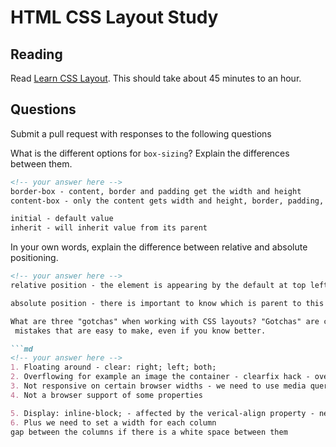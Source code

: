 # HTML CSS Layout Study

## Reading

Read [Learn CSS Layout](http://learnlayout.com). This should take about 45
 minutes to an hour.

## Questions

Submit a pull request with responses to the following questions

What is the different options for `box-sizing`? Explain the differences between
 them.

```md
<!-- your answer here -->
border-box - content, border and padding get the width and height
content-box - only the content gets width and height, border, padding, margin isn't touched

initial - default value
inherit - will inherit value from its parent
```

In your own words, explain the difference between relative and absolute
 positioning.

```md
<!-- your answer here -->
relative position - the element is appearing by the default at top left and if I want to move it I need to use some direction properties like top: , left: etc with px or rem or em, also I can use negative values on those

absolute position - there is important to know which is parent to this element - it starts to move from the edge of the parent element while using also top , left: ... the parent is usually set to position: relative; while it's child - this element is set to position: absolute;

What are three "gotchas" when working with CSS layouts? "Gotchas" are common
 mistakes that are easy to make, even if you know better.

```md
<!-- your answer here -->
1. Floating around - clear: right; left; both;
2. Overflowing for example an image the container - clearfix hack - overflow: auto; zoom: 1;
3. Not responsive on certain browser widths - we need to use media queries
4. Not a browser support of some properties

5. Display: inline-block; - affected by the verical-align property - needs to be set to top,
6. Plus we need to set a width for each column
gap between the columns if there is a white space between them
```
